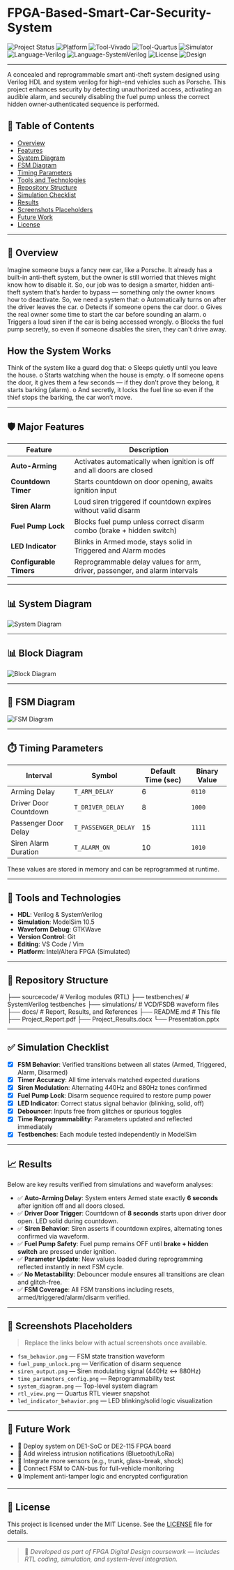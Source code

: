 # FPGA-Based-Smart-Car-Security-System
![Project Status](https://img.shields.io/badge/status-Completed-brightgreen.svg)
![Platform](https://img.shields.io/badge/platform-FPGA-blue.svg)
![Tool-Vivado](https://img.shields.io/badge/tool-Vivado-ff69b4.svg)
![Tool-Quartus](https://img.shields.io/badge/tool-Quartus-9cf.svg)
![Simulator](https://img.shields.io/badge/simulation-ModelSim-yellow.svg)
![Language-Verilog](https://img.shields.io/badge/language-Verilog-blue.svg)
![Language-SystemVerilog](https://img.shields.io/badge/language-SystemVerilog-purple.svg)
![License](https://img.shields.io/badge/license-MIT-lightgrey.svg)
![Design](https://img.shields.io/badge/system-Anti--Theft-red.svg)

---
A concealed and reprogrammable smart anti-theft system designed using Verilog HDL and system verilog for high-end vehicles such as Porsche. This project enhances security by detecting unauthorized access, activating an audible alarm, and securely disabling the fuel pump unless the correct hidden owner-authenticated sequence is performed.


## 📌 Table of Contents

- [Overview](#overview)
- [Features](#features)
- [System Diagram](#system-diagram)
- [FSM Diagram](#fsm-diagram)
- [Timing Parameters](#timing-parameters)
- [Tools and Technologies](#tools-and-technologies)
- [Repository Structure](#repository-structure)
- [Simulation Checklist](#simulation-checklist)
- [Results](#results)
- [Screenshots Placeholders](#screenshots-placeholders)
- [Future Work](#future-work)
- [License](#license)

---

## 🧩 Overview

Imagine someone buys a fancy new car, like a Porsche. It already has a built-in anti-theft system, but the owner is still worried that thieves might know how to disable it. So, our job was to design a smarter, hidden anti-theft system that’s harder to bypass — something only the owner knows how to deactivate. So, we need a system that:
o	Automatically turns on after the driver leaves the car.
o	Detects if someone opens the car door.
o	Gives the real owner some time to start the car before sounding an alarm.
o	Triggers a loud siren if the car is being accessed wrongly.
o	Blocks the fuel pump secretly, so even if someone disables the siren, they can't drive away.

## How the System Works 
Think of the system like a guard dog that:
o	Sleeps quietly until you leave the house.
o	Starts watching when the house is empty.
o	If someone opens the door, it gives them a few seconds — if they don’t prove they belong, it starts barking (alarm).
o	And secretly, it locks the fuel line so even if the thief stops the barking, the car won’t move.


---

## 🛡️ Major Features

| Feature               | Description                                                                 |
|-----------------------|-----------------------------------------------------------------------------|
| **Auto-Arming**       | Activates automatically when ignition is off and all doors are closed       |
| **Countdown Timer**   | Starts countdown on door opening, awaits ignition input                     |
| **Siren Alarm**       | Loud siren triggered if countdown expires without valid disarm              |
| **Fuel Pump Lock**    | Blocks fuel pump unless correct disarm combo (brake + hidden switch)        |
| **LED Indicator**     | Blinks in Armed mode, stays solid in Triggered and Alarm modes              |
| **Configurable Timers**| Reprogrammable delay values for arm, driver, passenger, and alarm intervals |

---
## 📊 System Diagram

![System Diagram](https://github.com/user-attachments/assets/a5fed45a-767d-456a-9b54-c06c48a949d0)

---

## 📊 Block Diagram

![Block Diagram](https://github.com/user-attachments/assets/a9d8ab87-3d3f-4e11-93dd-da52cccc5eb8)

---

## 🔁 FSM Diagram


![FSM Diagram](<path-to-fsm-diagram>)

---

## ⏱️ Timing Parameters

| Interval              | Symbol           | Default Time (sec) | Binary Value |
|-----------------------|------------------|---------------------|--------------|
| Arming Delay          | `T_ARM_DELAY`    | 6                   | `0110`       |
| Driver Door Countdown | `T_DRIVER_DELAY` | 8                   | `1000`       |
| Passenger Door Delay  | `T_PASSENGER_DELAY` | 15              | `1111`       |
| Siren Alarm Duration  | `T_ALARM_ON`     | 10                  | `1010`       |

These values are stored in memory and can be reprogrammed at runtime.

---

## 🧰 Tools and Technologies

- **HDL**: Verilog & SystemVerilog
- **Simulation**: ModelSim 10.5
- **Waveform Debug**: GTKWave
- **Version Control**: Git
- **Editing**: VS Code / Vim
- **Platform**: Intel/Altera FPGA (Simulated)

---

## 📁 Repository Structure
├── sourcecode/ # Verilog modules (RTL) ├── testbenches/ # SystemVerilog testbenches ├── simulations/ # VCD/FSDB waveform files ├── docs/ # Report, Results, and References ├── README.md # This file ├── Project_Report.pdf ├── Project_Results.docx └── Presentation.pptx


---

## ✅ Simulation Checklist

- [x] **FSM Behavior**: Verified transitions between all states (Armed, Triggered, Alarm, Disarmed)
- [x] **Timer Accuracy**: All time intervals matched expected durations
- [x] **Siren Modulation**: Alternating 440Hz and 880Hz tones confirmed
- [x] **Fuel Pump Lock**: Disarm sequence required to restore pump power
- [x] **LED Indicator**: Correct status signal behavior (blinking, solid, off)
- [x] **Debouncer**: Inputs free from glitches or spurious toggles
- [x] **Time Reprogrammability**: Parameters updated and reflected immediately
- [x] **Testbenches**: Each module tested independently in ModelSim

---

## 📈 Results

Below are key results verified from simulations and waveform analyses:

- ✅ **Auto-Arming Delay**: System enters Armed state exactly **6 seconds** after ignition off and all doors closed.
- ✅ **Driver Door Trigger**: Countdown of **8 seconds** starts upon driver door open. LED solid during countdown.
- ✅ **Siren Behavior**: Siren asserts if countdown expires, alternating tones confirmed via waveform.
- ✅ **Fuel Pump Safety**: Fuel pump remains OFF until **brake + hidden switch** are pressed under ignition.
- ✅ **Parameter Update**: New values loaded during reprogramming reflected instantly in next FSM cycle.
- ✅ **No Metastability**: Debouncer module ensures all transitions are clean and glitch-free.
- ✅ **FSM Coverage**: All FSM transitions including resets, armed/triggered/alarm/disarm verified.

---

## 📸 Screenshots Placeholders

> Replace the links below with actual screenshots once available.

- `fsm_behavior.png` — FSM state transition waveform  
- `fuel_pump_unlock.png` — Verification of disarm sequence  
- `siren_output.png` — Siren modulating signal (440Hz ↔ 880Hz)  
- `time_parameters_config.png` — Reprogrammability test  
- `system_diagram.png` — Top-level system diagram  
- `rtl_view.png` — Quartus RTL viewer snapshot  
- `led_indicator_behavior.png` — LED blinking/solid logic visualization  

---

## 🚀 Future Work

- 🔌 Deploy system on DE1-SoC or DE2-115 FPGA board
- 🛜 Add wireless intrusion notifications (Bluetooth/LoRa)
- 🧠 Integrate more sensors (e.g., trunk, glass-break, shock)
- 🔄 Connect FSM to CAN-bus for full-vehicle monitoring
- 🔒 Implement anti-tamper logic and encrypted configuration

---

## 📝 License

This project is licensed under the MIT License. See the [LICENSE](LICENSE) file for details.

---

> 📌 _Developed as part of FPGA Digital Design coursework — includes RTL coding, simulation, and system-level integration._

